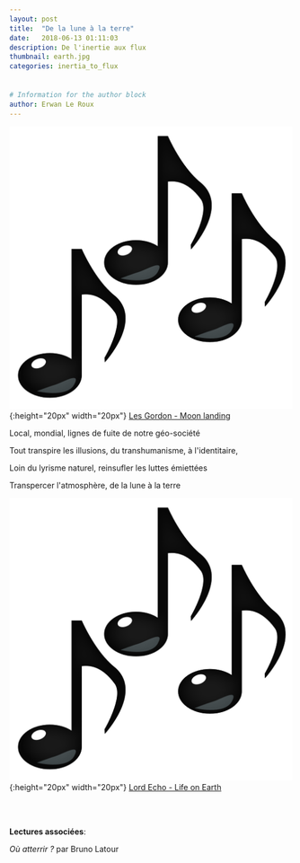 ```yaml
---
layout: post
title:  "De la lune à la terre"
date:   2018-06-13 01:11:03
description: De l'inertie aux flux
thumbnail: earth.jpg
categories: inertia_to_flux


# Information for the author block
author: Erwan Le Roux
---
```


 
![](/assets/img/notes.png){:height="20px" width="20px"} [Les Gordon - Moon landing][link1] 

Local, mondial, lignes de fuite de notre géo-société

Tout transpire les illusions, du transhumanisme, à l'identitaire, 

Loin du lyrisme naturel, reinsufler les luttes émiettées

Transpercer l'atmosphère, de la lune à la terre

![](/assets/img/notes.png){:height="20px" width="20px"} [Lord Echo - Life on Earth][link2] 



[link1]: https://www.shazam.com/track/94590411/moon-landing
[link2]: https://www.shazam.com/track/340501650/life-on-earth

<br/>
<br/>


**Lectures associées**: 

_Où atterrir ?_ par Bruno Latour
